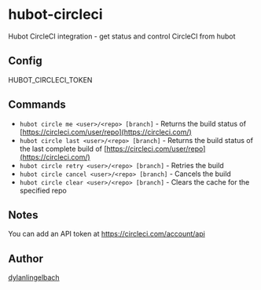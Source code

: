 hubot-circleci
==============

Hubot CircleCI integration - get status and control CircleCI from hubot

## Config
HUBOT_CIRCLECI_TOKEN

## Commands
- `hubot circle me <user>/<repo> [branch]`  - Returns the build status of [https://circleci.com/user/repo](https://circleci.com/)
- `hubot circle last <user>/<repo> [branch]`  - Returns the build status of the last complete build of [https://circleci.com/user/repo](https://circleci.com/)
- `hubot circle retry <user>/<repo> [branch]`  - Retries the build
- `hubot circle cancel <user>/<repo> [branch]`  - Cancels the build
- `hubot circle clear <user>/<repo> [branch]`  - Clears the cache for the specified repo

## Notes
You can add an API token at https://circleci.com/account/api

## Author
[dylanlingelbach](https://github.com/dylanlingelbach/)
